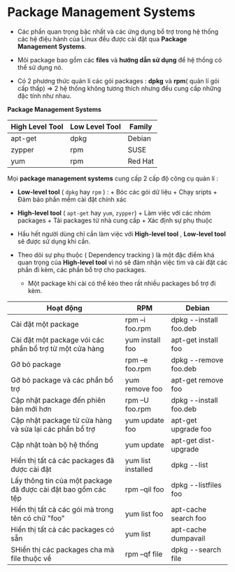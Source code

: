 # Package Management Systems

- Các phần quan trọng bậc nhất và các ứng dụng bổ trợ trong hệ thống các hệ điệu hành của Linux đều được
cài đặt qua **Package Management Systems**.

- Mõi package bao gồm các **files** và **hướng dẫn sử dụng** để hệ thống có thể sử dụng nó.

- Có 2 phương thức quản lí các gói packages : **dpkg** và **rpm**( quản lí gói cấp thấp)
=> 2 hệ thống không tương thích nhưng đều cung cấp những đặc tính như nhau.

**Package Management Systems**

|High Level Tool|Low Level Tool|Family|
|---------------|--------------|------|
|apt-get|dpkg|Debian|
|zypper|rpm|SUSE|
|yum|rpm|Red Hat|

Mọi **package management systems** cung cấp 2 cấp độ công cụ quản lí :

- **Low-level tool** ( `dpkg` hay `rpm` ) : 
		+ Bóc các gói dữ liệu
		+ Chạy sripts
		+ Đảm bảo phần mềm cài đặt chính xác
		
- **High-level tool** ( `apt-get` hay `yum`, `zypper`) 
		+ Làm việc với các nhóm packages
		+ Tải packages từ nhà cung cấp
		+ Xác định sự phụ thuộc
		
	
- Hầu hết người dùng chỉ cần làm việc với **High-level tool** , **Low-level tool** sẽ được sử dụng khi cần.

- Theo dõi sự phụ thuộc ( Dependency tracking ) là một đặc điểm khá quan trọng của **High-level tool** vì 
nó sẽ đảm nhận việc tìm và cài đặt các phần đi kèm, các phần bổ trợ cho packages.
	- Một package khi cài có thể kéo theo rất nhiều packages bổ trợ đi kèm.

|Hoạt động|RPM|Debian|
|---------|-----------|-----------|
|Cài đặt một package|rpm –i foo.rpm|dpkg --install foo.deb|
|Cài đặt một package vói các phần bổ trợ từ một cửa hàng|yum install foo|apt-get install foo|
|Gỡ bỏ package|rpm –e foo.rpm|dpkg --remove foo.deb|
|Gỡ bỏ package và các phần bổ trợ|yum remove foo|apt-get remove foo|
|Cập nhật package đến phiên bản mới hơn|rpm –U foo.rpm|dpkg --install foo.deb|
|Cập nhật package từ cửa hàng và sửa lại các phần bổ trợ|yum update foo|apt-get upgrade foo|
|Cập nhật toàn bộ hệ thống|yum update|apt-get dist-upgrade|
|Hiển thị tất cả các packages đã được cài đặt|yum list installed|dpkg --list|
|Lấy thông tin của một package đã được cài đặt bao gồm các tệp|rpm –qil foo|dpkg --listfiles foo|
|Hiển thị tất cả các gói mà trong tên có chữ "foo"|yum list foo|apt-cache search foo|
|Hiển thị tất cả các packages có sẵn|yum list|apt-cache dumpavail|
|SHiển thị các packages cha mà file thuộc về|rpm –qf file|dpkg --search file|
